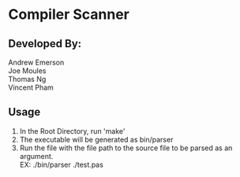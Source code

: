# Compiler Scanner
## Developed By:
Andrew Emerson  
Joe Moules  
Thomas Ng  
Vincent Pham  

## Usage
1. In the Root Directory, run 'make'
2. The executable will be generated as bin/parser
3. Run the file with the file path to the source file to be parsed as an argument.  
EX: ./bin/parser ./test.pas